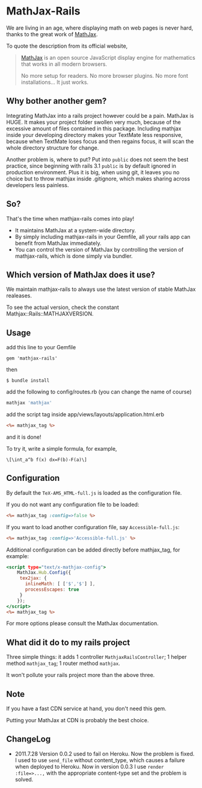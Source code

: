 # MathJax-Rails

We are living in an age, where displaying math on web pages is never hard, thanks to the great work of [MathJax](https://github.com/mathjax/MathJax). 

To quote the description from its official website,

  > [MathJax](https://github.com/mathjax/MathJax) is an open source JavaScript display engine for mathematics that works in all modern browsers.
  > 
  > No more setup for readers. No more browser plugins. No more font installations… It just works.

## Why bother another gem?

Integrating MathJax into a rails project however could be a pain. MathJax is HUGE. It makes your project folder swollen very much, because of the excessive amount of files contained in this package. Including mathjax inside your developing directory makes your TextMate less responsive, because when TextMate loses focus and then regains focus, it will scan the whole directory structure for change.

Another problem is, where to put? Put into `public` does not seem the best practice, since beginning with rails 3.1 `public` is by default ignored in production environment. Plus it is big, when using git, it leaves you no choice but to throw mathjax inside .gitignore, which makes sharing across developers less painless.

## So?

That's the time when mathjax-rails comes into play!

* It maintains MathJax at a system-wide directory.
* By simply including mathjax-rails in your Gemfile, all your rails app can benefit from MathJax immediately.
* You can control the version of MathJax by controlling the version of mathjax-rails, which is done simply via bundler.

## Which version of MathJax does it use?

We maintain mathjax-rails to always use the latest version of stable MathJax realeases.

To see the actual version, check the constant Mathjax::Rails::MATHJAXVERSION.

## Usage

add this line to your Gemfile

	gem 'mathjax-rails'
  
then

	$ bundle install

add the following to config/routes.rb (you can change the name of course)

``` ruby
mathjax 'mathjax'
```
add the script tag inside app/views/layouts/application.html.erb

``` rhtml
<%= mathjax_tag %>
```  
and it is done!

To try it, write a simple formula, for example,

	\[\int_a^b f(x) dx=F(b)-F(a)\]

## Configuration

By default the `TeX-AMS_HTML-full.js` is loaded as the configuration file.

If you do not want any configuration file to be loaded:

``` rhtml
<%= mathjax_tag :config=>false %>
```
If you want to load another configuration file, say `Accessible-full.js`:

``` rhtml
<%= mathjax_tag :config=>'Accessible-full.js' %>
```
Additional configuration can be added directly before mathjax_tag, for example:

``` rhtml
<script type="text/x-mathjax-config">
	MathJax.Hub.Config({
	 tex2jax: {
	   inlineMath: [ ['$','$'] ],
	   processEscapes: true
	 }
	});
</script>
<%= mathjax_tag %>
```

For more options please consult the MathJax documentation.

## What did it do to my rails project

Three simple things: it adds 1 controller `MathjaxRailsController`; 1 helper method `mathjax_tag`; 1 router method `mathjax`.

It won't pollute your rails project more than the above three.

## Note

If you have a fast CDN service at hand, you don't need this gem.

Putting your MathJax at CDN is probably the best choice.

## ChangeLog

* 2011.7.28
Version 0.0.2 used to fail on Heroku. Now the problem is fixed. I used to use `send_file` without content_type, which causes a failure when deployed to Heroku. Now in version 0.0.3 I use `render :file=>...,` with the appropriate content-type set and the problem is solved.